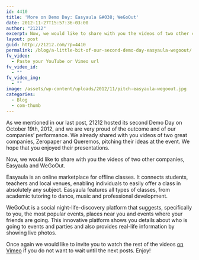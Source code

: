 ```yaml
---
id: 4410
title: 'More on Demo Day: Easyaula &#038; WeGoOut'
date: 2012-11-27T15:57:36-03:00
author: "21212"
excerpt: Now, we would like to share with you the videos of two other companies, Easyaula and WeGoOut.
layout: post
guid: http://21212.com/?p=4410
permalink: /blog/a-little-bit-of-our-second-demo-day-easyaula-wegoout/
fv_video:
  - Paste your YouTube or Vimeo url
fv_video_id:
  - ""
fv_video_img:
  - ""
image: /assets/wp-content/uploads/2012/11/pitch-easyaula-wegoout.jpg
categories:
  - Blog
  - com-thumb
---
```

As we mentioned in our last post, 21212 hosted its second Demo Day on October 19th, 2012, and we are very proud of the outcome and of our companies’ performance. We already shared with you videos of two great companies, Zeropaper and Queremos, pitching their ideas at the event. We hope that you enjoyed their presentations.

Now, we would like to share with you the videos of two other companies, Easyaula and WeGoOut.

Easyaula is an online marketplace for offline classes. It connects students, teachers and local venues, enabling individuals to easily offer a class in absolutely any subject. Easyaula features all types of classes, from academic tutoring to dance, music and professional development.



WeGoOut is a social night-life-discovery platform that suggests, specifically to you, the most popular events, places near you and events where your friends are going. This innovative platform shows you details about who is going to events and parties and also provides real-life information by showing live photos.



Once again we would like to invite you to watch the rest of the videos [on Vimeo](http://vimeo.com/by21212com) if you do not want to wait until the next posts. Enjoy!
